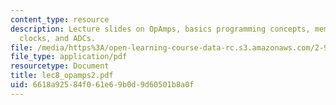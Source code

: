 ```yaml
---
content_type: resource
description: Lecture slides on OpAmps, basics programming concepts, memory organization,
  clocks, and ADCs.
file: /media/https%3A/open-learning-course-data-rc.s3.amazonaws.com/2-996-biomedical-devices-design-laboratory-fall-2007/6618a92584f061e69b0d9d60501b8a0f_lec8_opamps2.pdf
file_type: application/pdf
resourcetype: Document
title: lec8_opamps2.pdf
uid: 6618a925-84f0-61e6-9b0d-9d60501b8a0f
---
```

